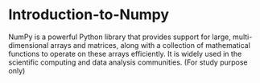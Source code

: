 # Introduction-to-Numpy
NumPy is a powerful Python library that provides support for large, multi-dimensional arrays and matrices, along with a collection of mathematical functions to operate on these arrays efficiently. It is widely used in the scientific computing and data analysis communities. (For study purpose only)
